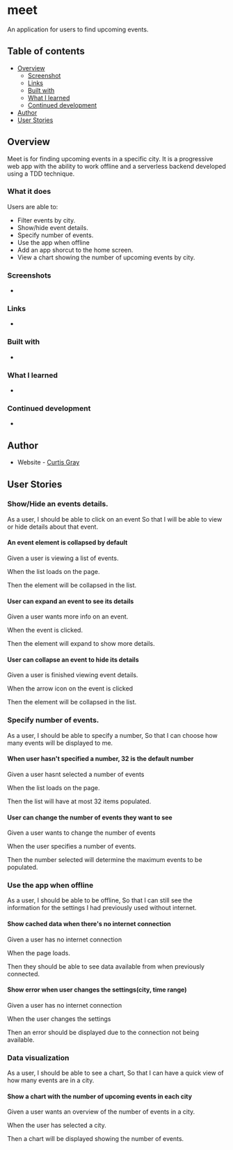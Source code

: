# meet

An application for users to find upcoming events.

## Table of contents

- [Overview](#overview)
  - [Screenshot](#screenshot)
  - [Links](#links)
  - [Built with](#built-with)
  - [What I learned](#what-i-learned)
  - [Continued development](#continued-development)
- [Author](#author)
- [User Stories](#user-stories)

## Overview

Meet is for finding upcoming events in a specific city. It is a progressive web app with the ability to work offline and a serverless backend developed using a TDD technique.

### What it does

Users are able to:

- Filter events by city.
- Show/hide event details.
- Specify number of events.
- Use the app when offline
- Add an app shorcut to the home screen.
- View a chart showing the number of upcoming events by city.

### Screenshots

*
<!-- ![](screenshots/screenshot.png) -->

### Links

*
<!-- - Live Site URL: [Here](https://myflix-5f2a35.netlify.app/) -->

### Built with

*

### What I learned

*

### Continued development

*

## Author

- Website - [Curtis Gray](https://curtisgry.github.io/portfolio-website/)

## User Stories

### Show/Hide an events details.

As a user,
I should be able to click on an event
So that I will be able to view or hide details about that event.

#### An event element is collapsed by default

Given a user is viewing a list of events.

When the list loads on the page.

Then the element will be collapsed in the list.

#### User can expand an event to see its details

Given a user wants more info on an event.

When the event is clicked.

Then the element will expand to show more details.

#### User can collapse an event to hide its details

Given a user is finished viewing event details.

When the arrow icon on the event is clicked

Then the element will be collapsed in the list.

### Specify number of events.

As a user,
I should be able to specify a number,
So that I can choose how many events will be displayed to me.

#### When user hasn't specified a number, 32 is the default number

Given a user hasnt selected a number of events

When the list loads on the page.

Then the list will have at most 32 items populated.

#### User can change the number of events they want to see

Given a user wants to change the number of events

When the user specifies a number of events.

Then the number selected will determine the maximum events to be populated.

### Use the app when offline

As a user, 
I should be able to be offline,
So that I can still see the information for the settings I had previously used without internet.

#### Show cached data when there's no internet connection

Given a user has no internet connection

When the page loads.

Then they should be able to see data available from when previously connected.

#### Show error when user changes the settings(city, time range)

Given a user has no internet connection

When the user changes the settings

Then an error should be displayed due to the connection not being available.

### Data visualization

As a user,
I should be able to see a chart,
So that I can have a quick view of how many events are in a city.

#### Show a chart with the number of upcoming events in each city

Given a user wants an overview of the number of events in a city.

When the user has selected a city.

Then a chart will be displayed showing the number of events.